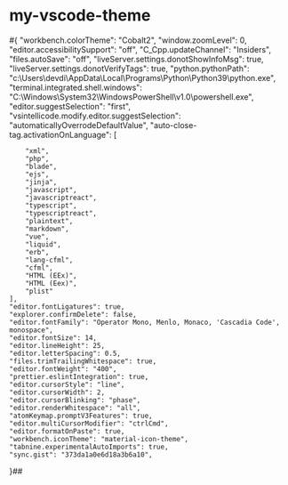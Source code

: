 # my-vscode-theme

#{
    "workbench.colorTheme": "Cobalt2",
    "window.zoomLevel": 0,
    "editor.accessibilitySupport": "off",
    "C_Cpp.updateChannel": "Insiders",
    "files.autoSave": "off",
    "liveServer.settings.donotShowInfoMsg": true,
    "liveServer.settings.donotVerifyTags": true,
    "python.pythonPath": "c:\\Users\\devdi\\AppData\\Local\\Programs\\Python\\Python39\\python.exe",
    "terminal.integrated.shell.windows": "C:\\Windows\\System32\\WindowsPowerShell\\v1.0\\powershell.exe",
    "editor.suggestSelection": "first",
    "vsintellicode.modify.editor.suggestSelection": "automaticallyOverrodeDefaultValue",
    "auto-close-tag.activationOnLanguage": [

        "xml",
        "php",
        "blade",
        "ejs",
        "jinja",
        "javascript",
        "javascriptreact",
        "typescript",
        "typescriptreact",
        "plaintext",
        "markdown",
        "vue",
        "liquid",
        "erb",
        "lang-cfml",
        "cfml",
        "HTML (EEx)",
        "HTML (Eex)",
        "plist"
    ],
    "editor.fontLigatures": true,
    "explorer.confirmDelete": false,
    "editor.fontFamily": "Operator Mono, Menlo, Monaco, 'Cascadia Code', monospace",
    "editor.fontSize": 14,
    "editor.lineHeight": 25,
    "editor.letterSpacing": 0.5,
    "files.trimTrailingWhitespace": true,
    "editor.fontWeight": "400",
    "prettier.eslintIntegration": true,
    "editor.cursorStyle": "line",
    "editor.cursorWidth": 2,
    "editor.cursorBlinking": "phase",
    "editor.renderWhitespace": "all",
    "atomKeymap.promptV3Features": true,
    "editor.multiCursorModifier": "ctrlCmd",
    "editor.formatOnPaste": true,
    "workbench.iconTheme": "material-icon-theme",
    "tabnine.experimentalAutoImports": true,
    "sync.gist": "373da1a0e6d18a3b6a10",
}##

